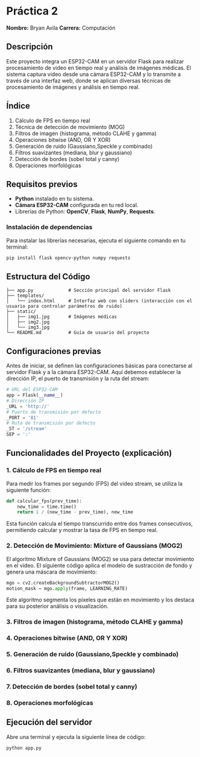 # Práctica 2

**Nombre:** Bryan Avila
**Carrera:** Computación

## Descripción

Este proyecto integra un ESP32-CAM en un servidor Flask para realizar procesamiento de video en tiempo real y análisis de imágenes médicas. El sistema captura video desde una cámara ESP32-CAM y lo transmite a través de una interfaz web, donde se aplican diversas técnicas de procesamiento de imágenes y análisis en tiempo real.

## Índice

1. Cálculo de FPS en tiempo real
2. Técnica de detección de movimiento (MOG)
3. Filtros de imagen (histograma, método CLAHE y gamma)
4. Operaciones bitwise (AND, OR Y XOR)
5. Generación de ruido (Gaussiano,Speckle y combinado)
6. Filtros suavizantes (mediana, blur y gaussiano)
7. Detección de bordes (sobel total y canny)
8. Operaciones morfológicas

## Requisitos previos

* **Python** instalado en tu sistema.
* **Cámara ESP32-CAM** configurada en tu red local.
* Librerías de Python: **OpenCV**, **Flask**, **NumPy**, **Requests**.

### Instalación de dependencias

Para instalar las librerías necesarias, ejecuta el siguiente comando en tu terminal:

```bash
pip install flask opencv-python numpy requests
```

## Estructura del Código

```plaintext
├── app.py             # Sección principal del servidor Flask
├── templates/
│   └── index.html     # Interfaz web con sliders (interacción con el usuario para controlar parámetros de ruido)
├── static/
│   ├── img1.jpg       # Imágenes médicas
│   ├── img2.jpg
│   └── img3.jpg
└── README.md          # Guía de usuario del proyecto
```

## Configuraciones previas

Antes de iniciar, se definen las configuraciones básicas para conectarse al servidor Flask y a la cámara ESP32-CAM. Aquí debemos establecer la dirección IP, el puerto de transmisión y la ruta del stream:

```python
# URL del ESP32-CAM
app = Flask(__name__)
# Dirección IP
_URL = 'http://'
# Puerto de transmisión por defecto
_PORT = '81'
# Ruta de transmisión por defecto
_ST = '/stream'
SEP = ':'
```

## Funcionalidades del Proyecto (explicación)

### 1. Cálculo de FPS en tiempo real

Para medir los frames por segundo (FPS) del video stream, se utiliza la siguiente función:

```python
def calcular_fps(prev_time):
    new_time = time.time()
    return 1 / (new_time - prev_time), new_time
```

Esta función calcula el tiempo transcurrido entre dos frames consecutivos, permitiendo calcular y mostrar la tasa de FPS en tiempo real.

### 2. Detección de Movimiento: Mixture of Gaussians (MOG2)

El algoritmo Mixture of Gaussians (MOG2) se usa para detectar movimiento en el video.
El siguiente código aplica el modelo de sustracción de fondo y genera una máscara de movimiento:

```python
mgo = cv2.createBackgroundSubtractorMOG2()
motion_mask = mgo.apply(frame, LEARNING_RATE)
```

Este algoritmo segmenta los píxeles que están en movimiento y los destaca para su posterior análisis o visualización.

### 3. Filtros de imagen (histograma, método CLAHE y gamma)




### 4. Operaciones bitwise (AND, OR Y XOR)




### 5. Generación de ruido (Gaussiano,Speckle y combinado)





### 6. Filtros suavizantes (mediana, blur y gaussiano)




### 7. Detección de bordes (sobel total y canny)





### 8. Operaciones morfológicas






## Ejecución del servidor

Abre una terminal y ejecuta la siguiente línea de código:

```bash
python app.py
```
